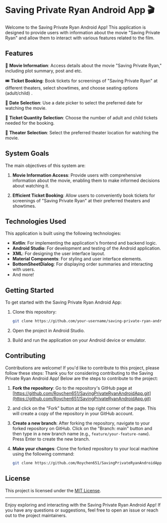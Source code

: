 # Saving Private Ryan Android App 🎬

Welcome to the Saving Private Ryan Android App! This application is designed to provide users with information about the movie "Saving Private Ryan" and allow them to interact with various features related to the film.

## Features

🎥 **Movie Information**: Access details about the movie "Saving Private Ryan," including plot summary, post and etc.

🎟️ **Ticket Booking**: Book tickets for screenings of "Saving Private Ryan" at different theaters, select showtimes, and choose seating options (adult/child) .

📅 **Date Selection**: Use a date picker to select the preferred date for watching the movie.

🎫 **Ticket Quantity Selection**: Choose the number of adult and child tickets needed for the booking.

🏢 **Theater Selection**: Select the preferred theater location for watching the movie.

## System Goals

The main objectives of this system are:

1. **Movie Information Access**: Provide users with comprehensive information about the movie, enabling them to make informed decisions about watching it.

2. **Efficient Ticket Booking**: Allow users to conveniently book tickets for screenings of "Saving Private Ryan" at their preferred theaters and showtimes.

## Technologies Used

This application is built using the following technologies:

- **Kotlin**: For implementing the application's frontend and backend logic.
- **Android Studio**: For development and testing of the Android application.
- **XML**: For designing the user interface layout.
- **Material Components**: For styling and user interface elements.
- **BottomSheetDialog**: For displaying order summaries and interacting with users.
- And more!

## Getting Started

To get started with the Saving Private Ryan Android App:

1. Clone this repository:

    ```bash
    git clone https://github.com/your-username/saving-private-ryan-android-app.git
    ```

2. Open the project in Android Studio.

3. Build and run the application on your Android device or emulator.

## Contributing

Contributions are welcome! If you'd like to contribute to this project, please follow these steps:
Thank you for considering contributing to the Saving Private Ryan Android App! Below are the steps to contribute to the project:

1. **Fork the repository**: Go to the repository's GitHub page at [https://github.com/Roychen651/SavingPrivateRyanAndroidApp.git](https://github.com/Roychen651/SavingPrivateRyanAndroidApp.git)
2.  and click on the "Fork" button at the top right corner of the page. This will create a copy of the repository in your GitHub account.

3. **Create a new branch**: After forking the repository, navigate to your forked repository on GitHub. Click on the "Branch: main" button and then type in a new branch name (e.g., `feature/your-feature-name`). Press Enter to create the new branch.

4. **Make your changes**: Clone the forked repository to your local machine using the following command:
   ```bash
   git clone https://github.com/Roychen651/SavingPrivateRyanAndroidApp.git

## License

This project is licensed under the [MIT License](LICENSE).

---

Enjoy exploring and interacting with the Saving Private Ryan Android App! If you have any questions or suggestions, feel free to open an issue or reach out to the project maintainers.
